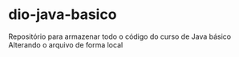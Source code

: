 # dio-java-basico
Repositório para armazenar todo o código do curso de Java básico
Alterando o arquivo de forma local 
